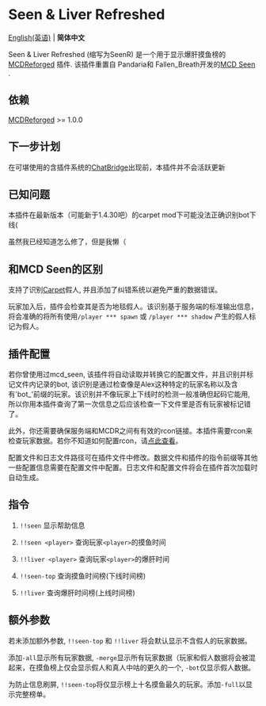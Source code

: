 # Seen & Liver Refreshed

[English(英语)](.) | **简体中文**

Seen & Liver Refreshed (缩写为SeenR) 是一个用于显示爆肝摸鱼榜的 [MCDReforged](https://github.com/Fallen-Breath/MCDReforged)  插件.  该插件重置自 Pandaria和 Fallen_Breath开发的[MCD Seen](https://github.com/TISUnion/Seen/) .

## 依赖

[MCDReforged](https://github.com/Fallen-Breath/MCDReforged) >= 1.0.0

## 下一步计划

在可堪使用的含插件系统的[ChatBridge](https://github.com/TISUnion/ChatBridge)出现前，本插件并不会活跃更新

## 已知问题

本插件在最新版本（可能新于1.4.30吧）的carpet mod下可能没法正确识别bot下线(

虽然我已经知道怎么修了，但是我懒（

## 和MCD Seen的区别

支持了识别[Carpet](https://github.com/gnembon/fabric-carpet)假人, 并且添加了纠错系统以避免严重的数据错误。

玩家加入后，插件会检查其是否为地毯假人。该识别基于服务端的标准输出信息，将会准确的将所有使用`/player *** spawn` 或 `/player *** shadow` 产生的假人标记为假人。 

## 插件配置

若你曾使用过mcd_seen, 该插件将自动读取并转换它的配置文件，并且识别并标记文件内记录的bot, 该识别是通过检查像是Alex这种特定的玩家名称以及含有'bot_'前缀的玩家。该识别并不像玩家上下线时的检测一般准确但起码它能用, 所以你用本插件查询了第一次信息之后应该检查一下文件里是否有玩家被标记错了。

此外，你还需要确保服务端和MCDR之间有有效的rcon链接。本插件需要rcon来检查玩家数据。若你不知道如何配置rcon，请[点此查看](https://mcdreforged.readthedocs.io/zh_CN/latest/configure.html?highlight=rcon#rcon)。

配置文件和日志文件路径可在插件文件中修改。数据文件和插件的指令前缀等其他一些配置信息需要在配置文件中配置。日志文件和配置文件将会在插件首次加载时自动生成。

## 指令

1. `!!seen` 显示帮助信息

2. `!!seen <player>` 查询玩家`<player>`的摸鱼时间

3. `!!liver <player>` 查询玩家`<player>`的爆肝时间

4. `!!seen-top` 查询摸鱼时间榜(下线时间榜)

5. `!!liver` 查询爆肝时间榜(上线时间榜)

   

## 额外参数

若未添加额外参数, `!!seen-top` 和 `!!liver` 将会默认显示不含假人的玩家数据。

添加`-all`显示所有玩家数据, `-merge`显示所有玩家数据（玩家和假人数据将会被混起来，在摸鱼榜上仅会显示假人和真人中咕的更久的一个, `-bot`仅显示假人数据。

为防止信息刷屏, `!!seen-top`将仅显示榜上十名摸鱼最久的玩家。添加`-full`以显示完整榜单。
